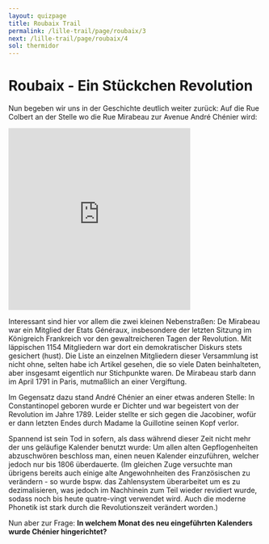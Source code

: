 ```yaml
---
layout: quizpage
title: Roubaix Trail
permalink: /lille-trail/page/roubaix/3
next: /lille-trail/page/roubaix/4
sol: thermidor
---
```


# Roubaix - Ein Stückchen Revolution

Nun begeben wir uns in der Geschichte deutlich weiter zurück: Auf die Rue Colbert an der Stelle wo die Rue Mirabeau zur
Avenue André Chénier wird:

<iframe src="https://www.google.com/maps/embed?pb=!1m17!1m12!1m3!1d4401.4154197092175!2d3.1672094693302477!3d50.68373885445914!2m3!1f0!2f0!3f0!3m2!1i1024!2i768!4f13.1!3m2!1m1!2zNTDCsDQxJzAxLjYiTiAzwrAxMCcwMy4zIkU!5e0!3m2!1sfr!2sch!4v1725185275919!5m2!1sfr!2sch" width="360" height="360" style="border:0;" allowfullscreen="" loading="lazy" referrerpolicy="no-referrer-when-downgrade"></iframe><br>

Interessant sind hier vor allem die zwei kleinen Nebenstraßen: De Mirabeau war ein Mitglied der Etats Généraux,
insbesondere der letzten Sitzung im Königreich Frankreich vor den gewaltreicheren Tagen der Revolution. Mit läppischen
1154 Mitgliedern war dort ein demokratischer Diskurs stets gesichert (hust). Die Liste an einzelnen Mitgliedern dieser
Versammlung ist nicht ohne, selten habe ich Artikel gesehen, die so viele Daten beinhalteten, aber insgesamt eigentlich
nur Stichpunkte waren. De Mirabeau starb dann im April 1791 in Paris, mutmaßlich an einer Vergiftung.

Im Gegensatz dazu stand André Chénier an einer etwas anderen Stelle: In Constantinopel geboren wurde er Dichter und war
begeistert von der Revolution im Jahre 1789. Leider stellte er sich gegen die Jacobiner, wofür er dann letzten Endes
durch Madame la Guillotine seinen Kopf verlor.

Spannend ist sein Tod in sofern, als dass während dieser Zeit nicht mehr der uns geläufige Kalender benutzt wurde: Um
allen alten Gepflogenheiten abzuschwören beschloss man, einen neuen Kalender einzuführen, welcher jedoch nur bis 1806
überdauerte. (Im gleichen Zuge versuchte man übrigens bereits auch einige alte Angewohnheiten des Französischen zu
verändern - so wurde bspw. das Zahlensystem überarbeitet um es zu dezimalisieren, was jedoch im Nachhinein zum Teil
wieder revidiert wurde, sodass noch bis heute quatre-vingt verwendet wird. Auch die moderne Phonetik ist stark durch die
Revolutionszeit verändert worden.)

Nun aber zur Frage: **In welchem Monat des neu eingeführten Kalenders wurde Chénier hingerichtet?**
